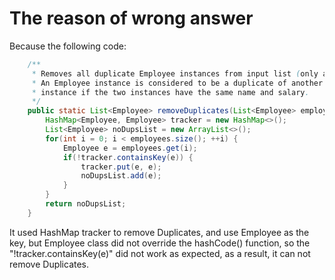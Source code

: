 # The reason of wrong answer
Because the following code:

```java
	/**
	 * Removes all duplicate Employee instances from input list (only a copy is modified)
	 * An Employee instance is considered to be a duplicate of another Employee
	 * instance if the two instances have the same name and salary.
	 */
	public static List<Employee> removeDuplicates(List<Employee> employees) {
		HashMap<Employee, Employee> tracker = new HashMap<>();
		List<Employee> noDupsList = new ArrayList<>();
		for(int i = 0; i < employees.size(); ++i) {
			Employee e = employees.get(i);
			if(!tracker.containsKey(e)) {
				tracker.put(e, e);
				noDupsList.add(e);
			}
		}
		return noDupsList;
	}
```

It used HashMap tracker to remove Duplicates, and use Employee as the key, but Employee class did not override the hashCode() function, so the "!tracker.containsKey(e)" did not work as expected, as a result, it can not remove Duplicates.